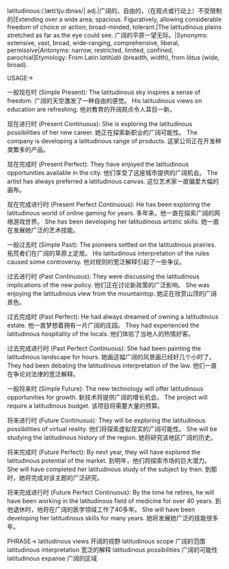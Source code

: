 latitudinous:/ˌlætɪˈtjuːdɪnəs/| adj.|广阔的，自由的，（在观点或行动上）不受限制的|Extending over a wide area; spacious.  Figuratively, allowing considerable freedom of choice or action; broad-minded, tolerant.|The latitudinous plains stretched as far as the eye could see. 广阔的平原一望无际。|Synonyms: extensive, vast, broad, wide-ranging, comprehensive, liberal, permissive|Antonyms: narrow, restricted, limited, confined, parochial|Etymology: From Latin *latitūdō* (breadth, width), from *lātus* (wide, broad).


USAGE->

一般现在时 (Simple Present):
The latitudinous sky inspires a sense of freedom.  广阔的天空激发了一种自由的感觉。
His latitudinous views on education are refreshing. 他对教育的开阔观点令人耳目一新。

现在进行时 (Present Continuous):
She is exploring the latitudinous possibilities of her new career. 她正在探索新职业的广阔可能性。
The company is developing a latitudinous range of products.  这家公司正在开发种类繁多的产品。

现在完成时 (Present Perfect):
They have enjoyed the latitudinous opportunities available in the city. 他们享受了这座城市提供的广阔机会。
The artist has always preferred a latitudinous canvas.  这位艺术家一直偏爱大幅的画布。

现在完成进行时 (Present Perfect Continuous):
He has been exploring the latitudinous world of online gaming for years.  多年来，他一直在探索广阔的网络游戏世界。
She has been developing her latitudinous artistic skills.  她一直在发展她广泛的艺术技能。


一般过去时 (Simple Past):
The pioneers settled on the latitudinous prairies.  拓荒者们在广阔的草原上定居。
His latitudinous interpretation of the rules caused some controversy. 他对规则的宽泛解释引起了一些争议。

过去进行时 (Past Continuous):
They were discussing the latitudinous implications of the new policy. 他们正在讨论新政策的广泛影响。
She was enjoying the latitudinous view from the mountaintop. 她正在欣赏山顶的广阔景色。

过去完成时 (Past Perfect):
He had always dreamed of owning a latitudinous estate. 他一直梦想着拥有一片广阔的庄园。
They had experienced the latitudinous hospitality of the locals.  他们体验了当地人的热情好客。

过去完成进行时 (Past Perfect Continuous):
She had been painting the latitudinous landscape for hours.  她画这幅广阔的风景画已经好几个小时了。
They had been debating the latitudinous interpretation of the law.  他们一直在争论对法律的宽泛解释。

一般将来时 (Simple Future):
The new technology will offer latitudinous opportunities for growth. 新技术将提供广阔的增长机会。
The project will require a latitudinous budget.  该项目将需要大量的预算。

将来进行时 (Future Continuous):
They will be exploring the latitudinous possibilities of virtual reality. 他们将探索虚拟现实的广阔可能性。
She will be studying the latitudinous history of the region. 她将研究该地区广阔的历史。


将来完成时 (Future Perfect):
By next year, they will have explored the latitudinous potential of the market. 到明年，他们将探索市场的巨大潜力。
She will have completed her latitudinous study of the subject by then.  到那时，她将完成对该主题的广泛研究。

将来完成进行时 (Future Perfect Continuous):
By the time he retires, he will have been working in the latitudinous field of medicine for over 40 years. 到他退休时，他将在广阔的医学领域工作了40多年。
She will have been developing her latitudinous skills for many years.  她将发展她广泛的技能很多年。



PHRASE->
latitudinous views  开阔的视野
latitudinous scope  广阔的范围
latitudinous interpretation  宽泛的解释
latitudinous possibilities  广阔的可能性
latitudinous expanse  广阔的区域
